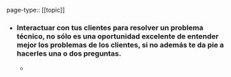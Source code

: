 page-type:: [[topic]]
- ### Interactuar con tus clientes para resolver un problema técnico, no sólo es una oportunidad excelente de entender mejor los problemas de los clientes, si no además te da pie a hacerles una o dos preguntas.
  - 


